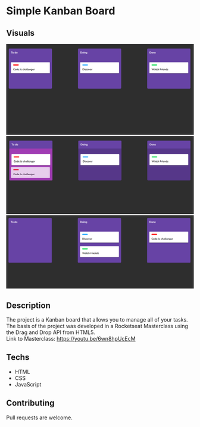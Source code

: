 # Simple Kanban Board

## Visuals

<img src=".github/images/screenshot.png" alt="Kanban Board. The image contains three boards: To do, doing and done where people can drop their cards with tasks." >

<img src=".github/images/screenshot-selected-card.png" alt="Kanban Board. The image contains three boards: To do, doing and done where people can drop their cards with tasks. Board To do has a card selected." >

<img src=".github/images/screenshot-dropped-cards.png" alt="Kanban Board. The image contains three boards: To do, doing and done where people can drop their cards with tasks. The image shows cards dropped in two boards, Doing and Done." >

## Description

The project is a Kanban board that allows you to manage all of your tasks.
The basis of the project was developed in a Rocketseat Masterclass using the Drag and Drop API from HTML5.
<br>
Link to Masterclass: https://youtu.be/6wn8hpUcEcM

## Techs

- HTML
- CSS
- JavaScript

## Contributing

Pull requests are welcome.

